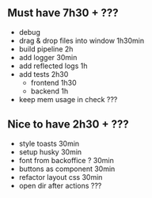 ## Must have                      7h30 + ???
- debug
- drag & drop files into window   1h30min
- build pipeline                  2h
- add logger                      30min
- add reflected logs              1h
- add tests                       2h30
  - frontend      1h30
  - backend       1h
- keep mem usage in check         ???

## Nice to have                 2h30 + ???
- style toasts                  30min
- setup husky                   30min
- font from backoffice ?        30min
- buttons as component          30min
- refactor layout css           30min
- open dir after actions        ???
